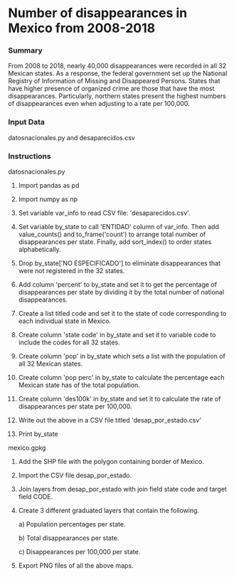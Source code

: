 # Number of disappearances in Mexico from 2008-2018

### Summary

From 2008 to 2018, nearly 40,000 disappearances were recorded in all 32 Mexican states. As a response, the federal government set up the National Registry of Information of Missing and Disappeared Persons. States that have higher presence of organized crime are those that have the most disappearances. Particularly, northern states present the highest numbers of disappearances even when adjusting to a rate per 100,000.

### Input Data 

datosnacionales.py and desaparecidos.csv

### Instructions

datosnacionales.py

1. Import pandas as pd

2. Import numpy as np

3. Set variable var_info to read CSV file: 'desaparecidos.csv'.

4. Set variable by_state  to call 'ENTIDAD' column of var_info. Then add value_counts() and to_frame('count') to arrange total number of disappearances per state. Finally, add sort_index() to order states alphabetically. 

5. Drop by_state['NO ESPECIFICADO'] to eliminate disappearances that were not registered in the 32 states.

6. Add column 'percent' to by_state and set it to get the percentage of disappearances per state by dividing it by the total number of national disappearances.

7. Create a list titled code and set it to the state of code corresponding to each individual state in Mexico.

8. Create column 'state code' in by_state and set it to variable code to include the codes for all 32 states.

9. Create column 'pop' in by_state which sets a list with the population of all 32 Mexican states.

10. Create column 'pop perc' in by_state to calculate the percentage each Mexican state has of the total population.

11. Create column 'des100k' in by_state and set it to calculate the rate of disappearances per state per 100,000.

12. Write out the above in a CSV file titled 'desap_por_estado.csv'

13. Print by_state

mexico.gpkg

1. Add the SHP file with the polygon containing border of Mexico.

2. Import the CSV file desap_por_estado.

3. Join layers from desap_por_estado with join field state code and target field CODE.

4. Create 3 different graduated layers that contain the following.

	a) Population percentages per state.
	
	b) Total disappearances per state.
	
	c) Disappearances per 100,000 per state.

5. Export PNG files of all the above maps.
